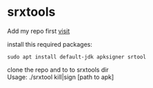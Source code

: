 # srxtools

Add my repo first [visit](https://github.com/ArieSR91/user91-repo)

install this required packages:
```
sudo apt install default-jdk apksigner srtool
```
clone the repo and to to srxtools dir \
Usage: ./srxtool kill|sign [path to apk]

